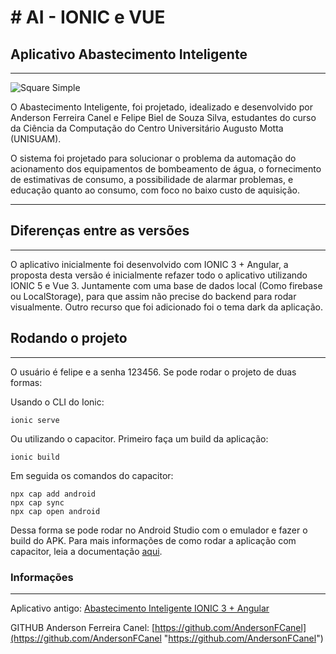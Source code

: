 # # AI - IONIC e VUE

## Aplicativo Abastecimento Inteligente

---

![Square Simple](https://user-images.githubusercontent.com/54965084/106041399-81a21a00-60ba-11eb-9b64-dea8bc111e0e.jpg)

<p>O Abastecimento Inteligente, foi projetado, idealizado e desenvolvido por Anderson Ferreira Canel e Felipe Biel de Souza Silva, estudantes do curso da Ciência da Computação do Centro Universitário Augusto Motta (UNISUAM).</p>
  <p>O sistema foi projetado para solucionar o problema da automação do acionamento dos equipamentos de bombeamento de
    água, o fornecimento de estimativas de consumo, a possibilidade de alarmar problemas, e educação quanto ao consumo,
    com foco no baixo custo de aquisição.</p>

---

## Diferenças entre as versões

---

O aplicativo inicialmente foi desenvolvido com IONIC 3 + Angular, a proposta desta versão é inicialmente refazer todo o aplicativo utilizando IONIC 5 e Vue 3. Juntamente com uma base de dados local (Como firebase ou LocalStorage), para que assim não precise do backend para rodar visualmente.
Outro recurso que foi adicionado foi o tema dark da aplicação.

## Rodando o projeto

---

O usuário é felipe e a senha 123456. Se pode rodar o projeto de duas formas:

Usando o CLI do Ionic:

```
ionic serve
```

Ou utilizando o capacitor. Primeiro faça um build da aplicação:

```
ionic build
```

Em seguida os comandos do capacitor:

```
npx cap add android
npx cap sync
npx cap open android
```

Dessa forma se pode rodar no Android Studio com o emulador e fazer o build do APK.
Para mais informações de como rodar a aplicação com capacitor, leia a documentação [aqui](https://capacitorjs.com/docs "https://capacitorjs.com/docs").

### Informações

---

Aplicativo antigo: [Abastecimento Inteligente IONIC 3 + Angular](https://github.com/felipebiel/AI "https://github.com/felipebiel/AI")

GITHUB Anderson Ferreira Canel: [https://github.com/AndersonFCanel](https://github.com/AndersonFCanel "https://github.com/AndersonFCanel")
